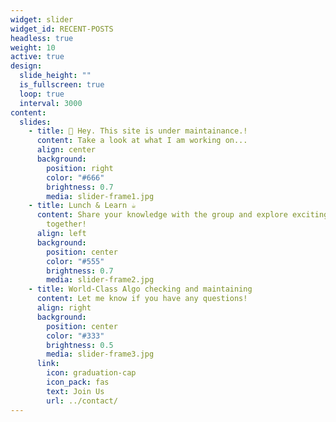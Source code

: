 ```yaml
---
widget: slider
widget_id: RECENT-POSTS
headless: true
weight: 10
active: true
design:
  slide_height: ""
  is_fullscreen: true
  loop: true
  interval: 3000
content:
  slides:
    - title: 👋 Hey. This site is under maintainance.!
      content: Take a look at what I am working on...
      align: center
      background:
        position: right
        color: "#666"
        brightness: 0.7
        media: slider-frame1.jpg
    - title: Lunch & Learn ☕️
      content: Share your knowledge with the group and explore exciting new topics
        together!
      align: left
      background:
        position: center
        color: "#555"
        brightness: 0.7
        media: slider-frame2.jpg
    - title: World-Class Algo checking and maintaining
      content: Let me know if you have any questions!
      align: right
      background:
        position: center
        color: "#333"
        brightness: 0.5
        media: slider-frame3.jpg
      link:
        icon: graduation-cap
        icon_pack: fas
        text: Join Us
        url: ../contact/
---
```


